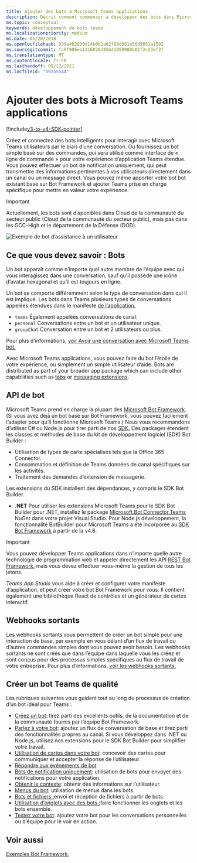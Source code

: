 ```yaml
---
title: Ajouter des bots à Microsoft Teams applications
description: Décrit comment commencer à développer des bots dans Microsoft Teams
ms.topic: conceptual
keywords: développement de bots teams
ms.localizationpriority: medium
ms.date: 05/20/2018
ms.openlocfilehash: 939a4b2830d14b0b1a82f09d361e56d5651a1592
ms.sourcegitcommit: fc9f906ea1316028d85b41959980b81f2c23ef2f
ms.translationtype: MT
ms.contentlocale: fr-FR
ms.lasthandoff: 09/12/2021
ms.locfileid: "59155544"
---
```

# <a name="add-bots-to-microsoft-teams-apps"></a>Ajouter des bots à Microsoft Teams applications

[!include[v3-to-v4-SDK-pointer](~/includes/v3-to-v4-pointer-bots.md)]

Créez et connectez des bots intelligents pour interagir avec Microsoft Teams utilisateurs par le biais d’une conversation. Ou fournissez un bot simple basé sur des commandes, qui sera utilisé comme interface de « ligne de commande » pour votre expérience d’application Teams étendue. Vous pouvez effectuer un bot de notification uniquement, qui peut transmettre des informations pertinentes à vos utilisateurs directement dans un canal ou un message direct. Vous pouvez même apporter votre bot bot existant basé sur Bot Framework et ajouter Teams prise en charge spécifique pour mettre en valeur votre expérience.

> [!IMPORTANT]
> Actuellement, les bots sont disponibles dans Cloud de la communauté du secteur public (Cloud de la communauté du secteur public), mais pas dans les GCC-High et le département de la Défense (DOD).

![Exemple de bot d’assistance à un utilisateur](~/assets/images/bot_example.png)

## <a name="what-you-need-to-know-bots"></a>Ce que vous devez savoir : Bots

Un bot apparaît comme n’importe quel autre membre de l’équipe avec qui vous interagissez dans une conversation, sauf qu’il possède une icône d’avatar hexagonal et qu’il est toujours en ligne.

Un bot se comporte différemment selon le type de conversation dans qui il est impliqué. Les bots dans Teams plusieurs types de conversations appelées étendues dans le manifeste [de l’application.](~/resources/schema/manifest-schema.md)

* `teams` Également appelées conversations de canal.
* `personal` Conversations entre un bot et un utilisateur unique.
* `groupChat` Conversation entre un bot et 2 utilisateurs ou plus.

Pour plus d’informations, [voir Avoir une conversation avec Microsoft Teams bot.](~/resources/bot-v3/bot-conversations/bots-conversations.md)

Avec Microsoft Teams applications, vous pouvez faire du bot l’étoile de votre expérience, ou simplement un simple utilisateur d’aide. Bots are distributed as part of your broader app package which can include other capabilities such as [tabs](~/tabs/what-are-tabs.md) or [messaging extensions](~/messaging-extensions/what-are-messaging-extensions.md).

## <a name="bot-apis"></a>API de bot

Microsoft Teams prend en charge la plupart des [Microsoft Bot Framework](https://dev.botframework.com/). (Si vous avez déjà un bot basé sur Bot Framework, vous pouvez facilement l’adapter pour qu’il fonctionne Microsoft Teams.) Nous vous recommandons d’utiliser C# ou Node.js pour tirer parti de nos [SDK.](/microsoftteams/platform/#pivot=sdk-tools) Ces packages étendent les classes et méthodes de base du kit de développement logiciel (SDK) Bot Builder :

* Utilisation de types de carte spécialisés tels que la Office 365 Connector.
* Consommation et définition de Teams données de canal spécifiques sur les activités.
* Traitement des demandes d’extension de messagerie.

Les extensions du SDK installent des dépendances, y compris le SDK Bot Builder.

* **.NET** Pour utiliser les extensions Microsoft Teams pour le SDK Bot Builder pour .NET, installez le package [Microsoft.Bot.Connector.Teams](https://www.nuget.org/packages/Microsoft.Bot.Connector.Teams) NuGet dans votre projet Visual Studio. Pour Node.js développement, la fonctionnalité BotBuilder pour Microsoft Teams a été incorporée au [SDK Bot Framework](https://github.com/microsoft/botframework-sdk) à partir de la v4.6.

> [!IMPORTANT]
> Vous pouvez développer Teams applications dans n’importe quelle autre technologie de programmation web et appeler directement les API [REST Bot Framework,](/bot-framework/rest-api/bot-framework-rest-overview) mais vous devez effectuer vous-même la gestion de tous les jetons.

*Teams App Studio* vous aide à créer et configurer votre manifeste d’application, et peut créer votre bot Bot Framework pour vous. Il contient également une bibliothèque React de contrôles et un générateur de cartes interactif.

## <a name="outgoing-webhooks"></a>Webhooks sortants

Les webhooks sortants vous permettent de créer un bot simple pour une interaction de base, par exemple en vous délant d’un flux de travail ou d’autres commandes simples dont vous pouvez avoir besoin. Les webhooks sortants ne sont créés que dans l’équipe dans laquelle vous les créez et sont conçus pour des processus simples spécifiques au flux de travail de votre entreprise. Pour plus d’informations, [voir les webhooks sortants.](~/webhooks-and-connectors/how-to/add-outgoing-webhook.md)

## <a name="build-a-great-teams-bot"></a>Créer un bot Teams de qualité

Les rubriques suivantes vous guident tout au long du processus de création d’un bot idéal pour Teams :

* [Créez un bot](~/resources/bot-v3/bots-create.md): tirez parti des excellents outils, de la documentation et de la communauté fournis par l’équipe Bot Framework.
* [Parlez à votre bot](~/resources/bot-v3/bot-conversations/bots-conversations.md): ajoutez un flux de conversation de base et tirez parti des fonctionnalités propres au canal. Si vous développez dans .NET ou Node.js, utilisez nos extensions pour le SDK Bot Builder pour simplifier votre travail.
* [Utilisation de cartes dans votre bot](~/resources/bot-v3/bots-cards.md): concevoir des cartes pour communiquer et accepter la réponse de l’utilisateur.
* [Répondre aux événements de bot](~/resources/bot-v3/bots-notifications.md)
* [Bots de notification uniquement](~/resources/bot-v3/bots-notification-only.md): utilisation de bots pour envoyer des notifications pour votre application.
* [Obtenir le contexte](~/resources/bot-v3/bots-context.md): obtenir des informations sur l’utilisateur.
* [Menus du bot](~/resources/bot-v3/bots-menus.md): utilisation de menus dans les bots.
* [Bots et fichiers :](~/resources/bot-v3/bots-files.md)envoi et réception de fichiers à partir de bots.
* [Utilisation d’onglets avec des bots :](~/resources/bot-v3/bots-with-tabs.md)faire fonctionner les onglets et les bots ensemble.
* [Testez votre bot](~/resources/bot-v3/bots-test.md): ajoutez votre bot pour les conversations personnelles ou d’équipe pour le voir en action.

## <a name="see-also"></a>Voir aussi

[Exemples Bot Framework.](https://github.com/Microsoft/BotBuilder-Samples/blob/master/README.md)